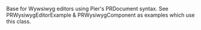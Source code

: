 Base for Wywsiwyg editors using Pier's PRDocument syntax. 
See PRWysiwygEditorExample & PRWysiwygComponent as examples which use this class.